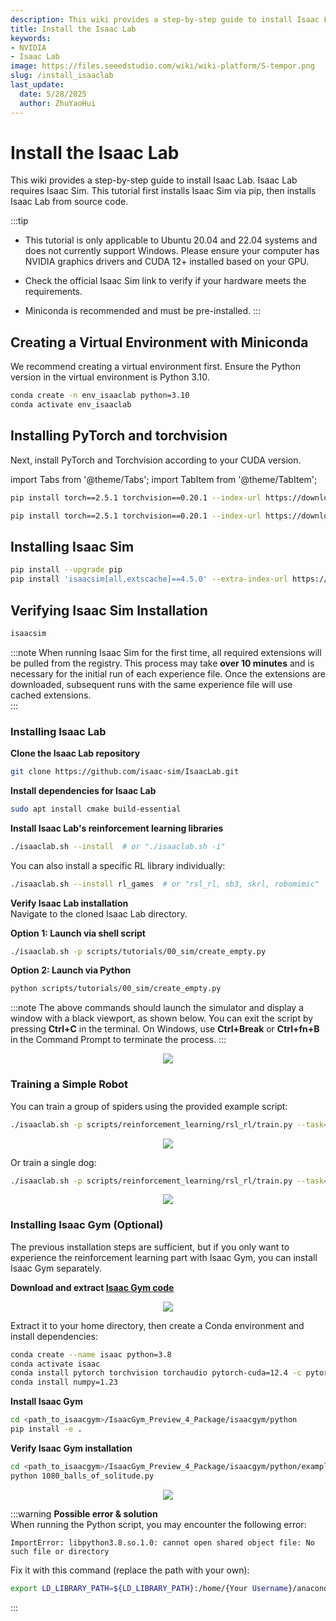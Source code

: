 ```yaml
---
description: This wiki provides a step-by-step guide to install Isaac Lab.
title: Install the Isaac Lab
keywords:
- NVIDIA
- Isaac Lab
image: https://files.seeedstudio.com/wiki/wiki-platform/S-tempor.png
slug: /install_isaaclab
last_update:
  date: 5/28/2025
  author: ZhuYaoHui
---
```


# Install the Isaac Lab

This wiki provides a step-by-step guide to install Isaac Lab. Isaac Lab requires Isaac Sim. This tutorial first installs Isaac Sim via pip, then installs Isaac Lab from source code.

:::tip
- This tutorial is only applicable to Ubuntu 20.04 and 22.04 systems and does not currently support Windows. Please ensure your computer has NVIDIA graphics drivers and CUDA 12+ installed based on your GPU.

- Check the official Isaac Sim link to verify if your hardware meets the requirements.

- Miniconda is recommended and must be pre-installed.
:::

## Creating a Virtual Environment with Miniconda  
We recommend creating a virtual environment first. Ensure the Python version in the virtual environment is Python 3.10.  

```bash
conda create -n env_isaaclab python=3.10  
conda activate env_isaaclab  
```  

## Installing PyTorch and torchvision  
Next, install PyTorch and Torchvision according to your CUDA version.

import Tabs from '@theme/Tabs';
import TabItem from '@theme/TabItem';

<Tabs>


<TabItem value="CUDA 11+" label="CUDA 11+">

```bash
pip install torch==2.5.1 torchvision==0.20.1 --index-url https://download.pytorch.org/whl/cu118
```


</TabItem>

<TabItem value="CUDA 12+" label="CUDA 12+">

```bash
pip install torch==2.5.1 torchvision==0.20.1 --index-url https://download.pytorch.org/whl/cu121
```


</TabItem>

</Tabs>

## Installing Isaac Sim  
```bash
pip install --upgrade pip  
pip install 'isaacsim[all,extscache]==4.5.0' --extra-index-url https://pypi.nvidia.com  
```  

## Verifying Isaac Sim Installation  
```bash
isaacsim  
```  

:::note
When running Isaac Sim for the first time, all required extensions will be pulled from the registry. This process may take **over 10 minutes** and is necessary for the initial run of each experience file. Once the extensions are downloaded, subsequent runs with the same experience file will use cached extensions.  
:::

### Installing Isaac Lab  

**Clone the Isaac Lab repository**  
```bash
git clone https://github.com/isaac-sim/IsaacLab.git  
```  

**Install dependencies for Isaac Lab**  
```bash
sudo apt install cmake build-essential  
```  

**Install Isaac Lab's reinforcement learning libraries**  
```bash
./isaaclab.sh --install  # or "./isaaclab.sh -i"  
```  
You can also install a specific RL library individually:  
```bash
./isaaclab.sh --install rl_games  # or "rsl_rl, sb3, skrl, robomimic"  
```  

**Verify Isaac Lab installation**  
Navigate to the cloned Isaac Lab directory.  

**Option 1: Launch via shell script**  
```bash
./isaaclab.sh -p scripts/tutorials/00_sim/create_empty.py  
```  

**Option 2: Launch via Python**  
```bash
python scripts/tutorials/00_sim/create_empty.py  
```  

:::note
The above commands should launch the simulator and display a window with a black viewport, as shown below. You can exit the script by pressing **Ctrl+C** in the terminal. On Windows, use **Ctrl+Break** or **Ctrl+fn+B** in the Command Prompt to terminate the process.
:::

<div align="center">
    <img width={800} 
    src="https://files.seeedstudio.com/wiki/robotics/isaac_lab/1.png" />
</div>

### Training a Simple Robot  

You can train a group of spiders using the provided example script:  
```bash
./isaaclab.sh -p scripts/reinforcement_learning/rsl_rl/train.py --task=Isaac-Ant-v0 --headless
```  

<div align="center">
    <img width={800} 
    src="https://files.seeedstudio.com/wiki/robotics/isaac_lab/3.jpg" />
</div>


Or train a single dog:  
```bash
./isaaclab.sh -p scripts/reinforcement_learning/rsl_rl/train.py --task=Isaac-Velocity-Rough-Anymal-C-v0 --headless
```  

<div align="center">
    <img width={800} 
    src="https://files.seeedstudio.com/wiki/robotics/isaac_lab/2.jpg" />
</div>

### Installing Isaac Gym (Optional)  
The previous installation steps are sufficient, but if you only want to experience the reinforcement learning part with Isaac Gym, you can install Isaac Gym separately.  

**Download and extract [Isaac Gym code](https://developer.nvidia.com/isaac-gym/download)**  

<div align="center">
    <img width={800} 
    src="https://files.seeedstudio.com/wiki/robotics/isaac_lab/4.png" />
</div>

Extract it to your home directory, then create a Conda environment and install dependencies:  
```bash
conda create --name isaac python=3.8  
conda activate isaac  
conda install pytorch torchvision torchaudio pytorch-cuda=12.4 -c pytorch -c nvidia  
conda install numpy=1.23  
```  

**Install Isaac Gym**  
```bash
cd <path_to_isaacgym>/IsaacGym_Preview_4_Package/isaacgym/python  
pip install -e .  
```  

**Verify Isaac Gym installation**  
```bash
cd <path_to_isaacgym>/IsaacGym_Preview_4_Package/isaacgym/python/examples  
python 1080_balls_of_solitude.py  
```  

<div align="center">
    <img width={800} 
    src="https://files.seeedstudio.com/wiki/robotics/isaac_lab/5.png" />
</div>


:::warning
**Possible error & solution**  
When running the Python script, you may encounter the following error:  
```plaintext
ImportError: libpython3.8.so.1.0: cannot open shared object file: No such file or directory  
```  
Fix it with this command (replace the path with your own):  
```bash
export LD_LIBRARY_PATH=${LD_LIBRARY_PATH}:/home/{Your Username}/anaconda3/envs/pi/lib  
```  
:::